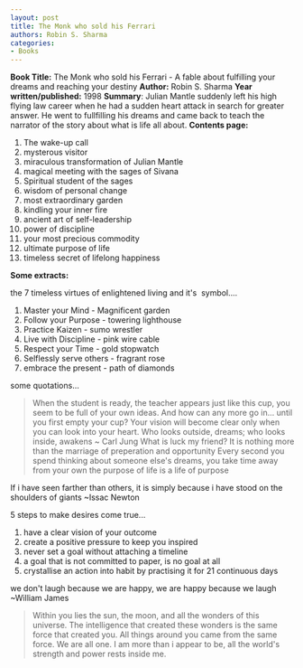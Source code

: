```yaml
---
layout: post
title: The Monk who sold his Ferrari
authors: Robin S. Sharma
categories:
- Books
---
```



**Book Title:** The Monk who sold his Ferrari - A fable about fulfilling your dreams and reaching your destiny
**Author:** Robin S. Sharma
**Year written/published:** 1998
**Summary**: Julian Mantle suddenly left his high flying law career when he had a sudden heart attack in search for greater answer. He went to fullfilling his dreams and came back to teach the narrator of the story about what is life all about.
**Contents page:**

1. The wake-up call
2. mysterous visitor
3. miraculous transformation of Julian Mantle
4. magical meeting with the sages of Sivana
5. Spiritual student of the sages
6. wisdom of personal change
7. most extraordinary garden
8. kindling your inner fire
9. ancient art of self-leadership
10. power of discipline
11. your most precious commodity
12. ultimate purpose of life
13. timeless secret of lifelong happiness

**Some extracts:**

the 7 timeless virtues of enlightened living and it's  symbol....

1. Master your Mind - Magnificent garden
2. Follow your Purpose - towering lighthouse
3. Practice Kaizen - sumo wrestler
4. Live with Discipline - pink wire cable
5. Respect your Time - gold stopwatch
6. Selflessly serve others - fragrant rose
7. embrace the present - path of diamonds

some quotations...

> When the student is ready, the teacher appears just like this cup, you seem to be full of your own ideas. And how can any more go in... until you first empty your cup? Your vision will become clear only when you can look into your heart. Who looks outside, dreams; who looks inside, awakens ~ Carl Jung What is luck my friend? It is nothing more than the marriage of preperation and opportunity Every second you spend thinking about someone else's dreams, you take time away from your own the purpose of life is a life of purpose

If i have seen farther than others, it is simply because i have stood on the shoulders of giants ~Issac Newton

5 steps to make desires come true...

1. have a clear vision of your outcome
2. create a positive pressure to keep you inspired
3. never set a goal without attaching a timeline
4. a goal that is not committed to paper, is no goal at all
5. crystallise an action into habit by practising it for 21 continuous days

we don't laugh because we are happy, we are happy because we laugh ~William James

> Within you lies the sun, the moon, and all the wonders of this universe. The intelligence that created these wonders is the same force that created you. All things around you came from the same force. We are all one. I am more than i appear to be, all the world's strength and power rests inside me.
